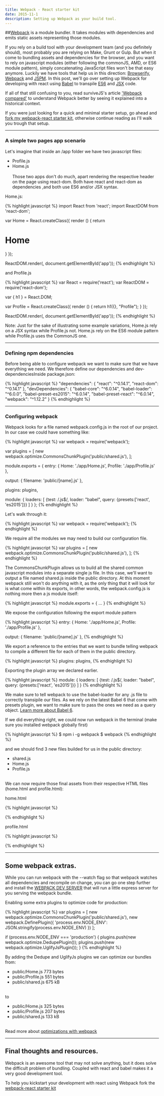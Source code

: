 ```yaml
---
title: Webpack - React starter kit
date: 2015-11-1
description: Setting up Webpack as your build tool.
---
```


##[Webpack](https://webpack.github.io/) is a module bundler. It takes modules with dependencies and emits static assets representing those modules.

If you rely on a build tool with your development team (and you definitely should), most probably you are relying on Make, Grunt or Gulp. But when it come to bundling assets and dependencies for the browser, and you want to rely on javascript modules (either following the commonJS, AMD, or ES6 module pattern), simply concatenating JavaScript files won't be that easy anymore. Luckily we have tools that help us in this direction: [Browserify](http://browserify.org/), [Webpack](https://webpack.github.io/) and [JSPM](http://jspm.io/). In this post, we'll go over setting up Webpack for developing with react using [Babel](http://babeljs.io/) to transpile [ES6](http://www.ecma-international.org/ecma-262/6.0/) and [JSX](https://facebook.github.io/jsx/) code.

If all of that still confusing to you, read surviveJS's article ['Webpack compared']( http://survivejs.com/webpack_react/webpack_compared/) to understand Webpack better by seeing it explained into a historical context.

If you were just looking for a quick and minimal starter setup, go ahead and [fork my webpack-react starter kit](https://github.com/nickbalestra/webpack-react-starter-kit), otherwise continue reading as I'll walk you trough that setup.


***

### A simple two pages app scenario

Let's imagine that inside an /app folder we have two javascript files:

- Profile.js
- Home.js
<br><br>
Those two apps don't do much, apart rendering the respective header on the page using react-dom.
Both have react and react-dom as dependencies ,and both use ES6 and/or JSX syntax.

Home.js:

{% highlight javascript %}
import React from 'react';
import ReactDOM from 'react-dom';

var Home = React.createClass({
  render () {
    return <h1>Home</h1>
  }
});

ReactDOM.render(<Home/>, document.getElementById('app'));
{% endhighlight %}

and Profile.js

{% highlight javascript %}
var React = require('react');
var ReactDOM = require('react-dom');

var { h1 } = React.DOM;

var Profile = React.createClass({
  render () {
    return h1({}, "Profile");
  }
});

ReactDOM.render(<Profile/>, document.getElementById('app'));
{% endhighlight %}

Note: Just for the sake of illustrating some example variations, Home.js rely on a JSX syntax while Profile.js not. Home.js rely on the ES6 module pattern while Profile.js uses the CommonJS one.

***

### Defining npm dependencies

Before being able to configure webpack we want to make sure that we have everything we need.
We therefore define our dependencies and dev-dependenciesInside package.json:

{% highlight javascript %}
"dependencies": {
  "react": "^0.14.1",
  "react-dom": "^0.14.1"
},
"devDependencies": {
  "babel-core": "^6.0.14",
  "babel-loader": "^6.0.0",
  "babel-preset-es2015": "^6.0.14",
  "babel-preset-react": "^6.0.14",
  "webpack": "^1.12.2"
}
{% endhighlight %}

***

### Configuring webpack

Webpack looks for a file named webpack.config.js in the root of our project. In our case we could have something like:

{% highlight javascript %}
var webpack = require('webpack');

var plugins = [
  new webpack.optimize.CommonsChunkPlugin('public/shared.js'),
];

module.exports = {
  entry: {
    Home: './app/Home.js',
    Profile: './app/Profile.js'
  },

  output: {
    filename: 'public/[name].js'
  },

  plugins: plugins,

  module: {
    loaders: [
      {test: /\.js$/, loader: "babel", query: {presets:['react', 'es2015']}}
    ]
  }
};
{% endhighlight %}

Let's walk through it:

{% highlight javascript %}
var webpack = require('webpack');
{% endhighlight %}

We require all the modules we may need to build our configuration file.

{% highlight javascript %}
var plugins = [
  new webpack.optimize.CommonsChunkPlugin('public/shared.js'),
];
{% endhighlight %}

The CommonsChunkPlugin allows us to build all the shared common javascript modules into a separate single js file. In this case, we'll want to output a file named shared.js inside the public directory. At this moment webpack still won't do anything with it, as the only thing that it will look for is what come within its exports, in other words, the webpack.config.js is nothing more then a js module itself:

{% highlight javascript %}
module.exports = {
  ...
}
{% endhighlight %}

We expose the configuration following the export module pattern

{% highlight javascript %}
entry: {
  Home: './app/Home.js',
  Profile: './app/Profile.js'
},

output: {
  filename: 'public/[name].js'
},
{% endhighlight %}

We export a reference to the entries that we want to bundle telling webpack to compile a different file for each of them in the public directory.

{% highlight javascript %}
plugins: plugins,
{% endhighlight %}

Exporting the plugin array we declared earlier.

{% highlight javascript %}
module: {
  loaders: [
    {test: /\.js$/, loader: "babel", query: {presets:['react', 'es2015']}}
  ]
}
{% endhighlight %}

We make sure to tell webpack to use the babel-loader for any .js file to correctly transipile our files. As we rely on the latest Babel 6 that come with presets plugin, we want to make sure to pass the ones we need as a query object. [Learn more about Babel 6](http://babeljs.io/blog/2015/10/29/6.0.0/).

If we did everything right, we could now run webpack in the terminal (make sure you installed webpack globally first)

{% highlight javascript %}
$ npm i -g webpack
$ webpack
{% endhighlight %}

and we should find 3 new files builded for us in the public directory:

- shared.js
- Home.js
- Profile.js
<br><br>

We can now require those final assets from their respective HTML files (home.html and profile.html):

home.html

{% highlight javascript %}
<!doctype html>
<html>
<meta charset="utf-8">
<title>Home</title>
<div id="app"></div>
<script src="./shared.js"></script>
<script src="./Home.js"></script>
{% endhighlight %}

profile.html

{% highlight javascript %}
<!doctype html>
<html>
<meta charset="utf-8">
<title>Profile</title>
<div id="app"></div>
<script src="./shared.js"></script>
<script src="./Profile.js"></script>
{% endhighlight %}

***

## Some webpack extras.

While you can run webpack with the --watch flag so that webpack watches all dependencies and recompile on change, you can go one step further and install the [WEBPACK DEV SERVER](https://webpack.github.io/docs/webpack-dev-server.html) that will run a little express server for you serving the webpack bundle.

Enabling some extra plugins to optimize code for production:

{% highlight javascript %}
var plugins = [
  new webpack.optimize.CommonsChunkPlugin('public/shared.js'),
  new webpack.DefinePlugin({
    'process.env.NODE_ENV': JSON.stringify(process.env.NODE_ENV)
  })
];

if (process.env.NODE_ENV === 'production') {
  plugins.push(new webpack.optimize.DedupePlugin());
  plugins.push(new webpack.optimize.UglifyJsPlugin());
}
{% endhighlight %}

By adding the Dedupe and UglifyJs plugins we can optimize our bundles from:

- public/Home.js  773 bytes
- public/Profile.js  551 bytes
- public/shared.js     675 kB


<br>to

- public/Home.js  325 bytes
- public/Profile.js  207 bytes
- public/shared.js     133 kB

<br>Read more about [optimizations with webpack](https://github.com/webpack/docs/wiki/optimization)
***

## Final thoughts and resources.

Webpack is an awesome tool that may not solve anything, but it does solve the difficult problem of bundling.
Coupled with react and babel makes it a very good development tool.

To help you kickstart your development with react using Webpack fork the [webpack-react starter kit](https://github.com/nickbalestra/webpack-react-starter-kit)
